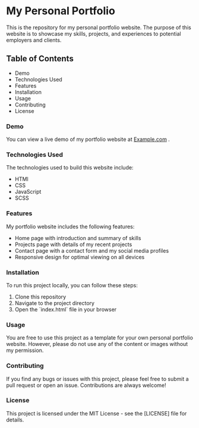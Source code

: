 # My Personal Portfolio
This is the repository for my personal portfolio website. The purpose of this website is to showcase my skills, projects, and experiences to potential employers and clients.

## Table of Contents
<ul>
    <li>Demo</li>
    <li>Technologies Used</li>
    <li>Features</li>
    <li>Installation</li>
    <li>Usage</li>
    <li>Contributing</li>
    <li>License</li>
</ul>


### Demo
You can view a live demo of my portfolio website at <a href="shishir-dwi.github.io/Personal-PortFolio/">Example.com</a> .

### Technologies Used
The technologies used to build this website include:
<ul>
    <li>HTMl</li>
    <li>CSS</li>
    <li>JavaScript</li>
    <li>SCSS</li>
</ul>

### Features
My portfolio website includes the following features:
<ul>
    <li>Home page with introduction and summary of skills</li>
    <li>Projects page with details of my recent projects</li>
    <li>Contact page with a contact form and my social media profiles</li>
    <li>Responsive design for optimal viewing on all devices</li>
</ul>

### Installation
To run this project locally, you can follow these steps:
<ol>
    <li>Clone this repository</li>
    <li>Navigate to the project directory</li>
    <li>Open the `index.html` file in your browser</li>
</ol>

### Usage
You are free to use this project as a template for your own personal portfolio website. However, please do not use any of the content or images without my permission.

### Contributing
If you find any bugs or issues with this project, please feel free to submit a pull request or open an issue. Contributions are always welcome!

### License
This project is licensed under the MIT License - see the [LICENSE] file for details.
